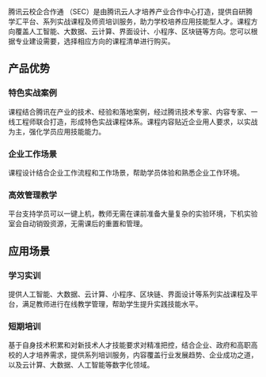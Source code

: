 腾讯云校企合作通 （SEC）是由腾讯云人才培养产业合作中心打造，提供自研腾学汇平台、系列实战课程及师资培训服务，助力学校培养应用技能型人才。课程方向覆盖人工智能、大数据、云计算、界面设计、小程序、区块链等方向。您可以根据专业建设需要，选择相应方向的课程清单进行购买。

## 产品优势

### 特色实战案例
课程结合腾讯在产业的技术、经验和落地案例，经过腾讯技术专家、内容专家、一线工程师联合打造，形成特色实战课程体系。课程内容贴近企业用人要求，以实战为主，强化学员应用技能能力。

### 企业工作场景
课程设计结合企业工作流程和工作场景，帮助学员体验和熟悉企业工作环境。

### 高效管理教学
平台支持学员可以一键上机，教师无需在课前准备大量复杂的实验环境，下机实验室会自动销毁资源，无需课后的重置和管理。

## 应用场景

### 学习实训
提供人工智能、大数据、云计算、小程序、区块链、界面设计等系列实战课程及平台，满足教师进行在线教学管理，帮助学生提升实践技能水平。

### 短期培训
基于自身技术积累和对新技术人才技能要求对精准把控，结合企业、政府和高职高校的人才培养需求，提供系列培训服务，内容覆盖行业发展趋势、企业成功之道，以及云计算、大数据、人工智能等数字化领域。
